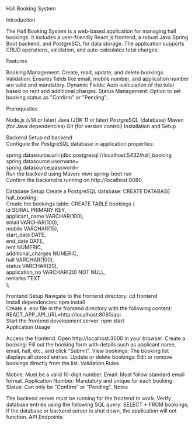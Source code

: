 Hall Booking System

Introduction

The Hall Booking System is a web-based application for managing hall bookings. It includes a user-friendly React.js frontend, a robust Java Spring Boot backend, and PostgreSQL for data storage. The application supports CRUD operations, validation, and auto-calculates total charges.

Features

Booking Management: Create, read, update, and delete bookings.
Validation: Ensures fields like email, mobile number, and application number are valid and mandatory.
Dynamic Fields: Auto-calculation of the total based on rent and additional charges.
Status Management: Option to set booking status as "Confirm" or "Pending".

Prerequisites

Node.js (v14 or later)
Java (JDK 11 or later)
PostgreSQL (database)
Maven (for Java dependencies)
Git (for version control)
Installation and Setup

Backend Setup
  cd backend  
Configure the PostgreSQL database in application.properties:

spring.datasource.url=jdbc:postgresql://localhost:5432/hall_booking  
spring.datasource.username=<your-username>  
spring.datasource.password=<your-password>  
Run the backend using Maven:
mvn spring-boot:run  
Confirm the backend is running on http://localhost:8080.

Database Setup
Create a PostgreSQL database:
CREATE DATABASE hall_booking;  
Create the bookings table:
CREATE TABLE bookings (  
    id SERIAL PRIMARY KEY,  
    applicant_name VARCHAR(100),  
    email VARCHAR(100),  
    mobile VARCHAR(15),  
    start_date DATE,  
    end_date DATE,  
    rent NUMERIC,  
    additional_charges NUMERIC,  
    hall VARCHAR(100),   
    status VARCHAR(20),  
    application_no VARCHAR(20) NOT NULL,  
    remarks TEXT  
);  

Frontend Setup
Navigate to the frontend directory:
cd frontend  
Install dependencies:
npm install  
Create a .env file in the frontend directory with the following content:
REACT_APP_API_URL=http://localhost:8080/api  
Start the frontend development server:
npm start  
Application Usage

Access the frontend: Open http://localhost:3000 in your browser.
Create a booking: Fill out the booking form with details such as applicant name, email, hall, etc., and click "Submit".
View bookings: The booking list displays all stored entries.
Update or delete bookings: Edit or remove bookings directly from the list.
Validation Rules

Mobile: Must be a valid 10-digit number.
Email: Must follow standard email format.
Application Number: Mandatory and unique for each booking.
Status: Can only be "Confirm" or "Pending".
Notes

The backend server must be running for the frontend to work.
Verify database entries using the following SQL query:
SELECT * FROM bookings;  
If the database or backend server is shut down, the application will not function.
API Endpoints
